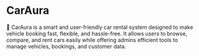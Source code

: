 # CarAura

🚗 CarAura is a smart and user-friendly car rental system designed to make vehicle booking fast, flexible, and hassle-free. It allows users to browse, compare, and rent cars easily while offering admins efficient tools to manage vehicles, bookings, and customer data.
